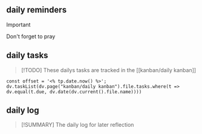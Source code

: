 ## daily reminders
> [!IMPORTANT]
> Don't forget to pray

## daily tasks
> [!TODO]
> These dailys tasks are tracked in the [[kanban/daily kanban]]

```dataviewjs
const offset = '<% tp.date.now() %>';
dv.taskList(dv.page("kanban/daily kanban").file.tasks.where(t => dv.equal(t.due, dv.date(dv.current().file.name))))
```

## daily log
> [!SUMMARY]
> The daily log for later reflection
